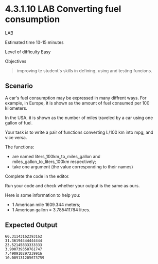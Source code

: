 # 4.3.1.10 LAB Converting fuel consumption

LAB

Estimated time 10-15 minutes

Level of difficulty Easy

Objectives

> improving te student's skills in defining, using and testing funcions.

## Scenario

A car's fuel consumption may be expressed in many diffrent ways. For example, in Europe, it is shown as the amount of fuel consumed per 100 kilometers.

In the USA, it is shown as the number of miles traveled by a car using one gallon of fuel.

Your task is to write a pair of functions converting L/100 km  into mpg, and vice versa.

The functions:
- are named liters_100km_to_miles_gallon and miles_gallon_to_liters_100km respectively;
- take one argument (the value corresponding to their names)

Complete the code in the editor.

Run your code and check whether your output is the same as ours.

Here is some information to help you:
- 1 American mile  1609.344 meters;
- 1 American gallon = 3.785411784 litres.

## Expected Output
```
60.31143162393162
31.36194444444444
23.52145833333333
3.900739358761747
7.490910297239916
10.009131205673759
```
